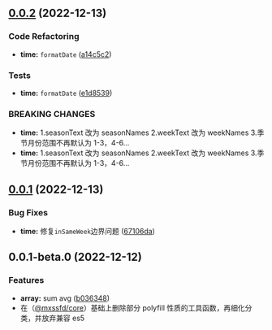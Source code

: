 ## [0.0.2](https://github.com/js-tool-pack/basic/compare/v0.0.1...v0.0.2) (2022-12-13)

### Code Refactoring

- **time:** `formatDate` ([a14c5c2](https://github.com/js-tool-pack/basic/commit/a14c5c220218a67cc8c8f1f02bfbcd9f37c375e6))

### Tests

- **time:** `formatDate` ([e1d8539](https://github.com/js-tool-pack/basic/commit/e1d85392538e1f97837d76328713125afdc08a0b))

### BREAKING CHANGES

- **time:** 1.seasonText 改为 seasonNames
  2.weekText 改为 weekNames 3.季节月份范围不再默认为 1-3，4-6...
- **time:** 1.seasonText 改为 seasonNames
  2.weekText 改为 weekNames 3.季节月份范围不再默认为 1-3，4-6...

## [0.0.1](https://github.com/js-tool-pack/basic/compare/v0.0.1-beta.0...v0.0.1) (2022-12-13)

### Bug Fixes

- **time:** 修复`inSameWeek`边界问题 ([67106da](https://github.com/js-tool-pack/basic/commit/67106daf0b31da746ea1ca0bc78940ba54650a82))

## 0.0.1-beta.0 (2022-12-12)

### Features

- **array:** sum avg ([b036348](https://github.com/js-tool-pack/basic/commit/b036348f6de30602310fc932f1c24250aee54850))
- 在（[@mxssfd/core](https://github.com/mengxinssfd/ts-utils/tree/981d9d/packages/core)）基础上删除部分 polyfill 性质的工具函数，再细化分类，并放弃兼容 es5
